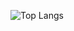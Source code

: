 ![Top Langs](https://github-readme-stats.vercel.app/api/top-langs/?username=iamaliahad&layout=compact)
